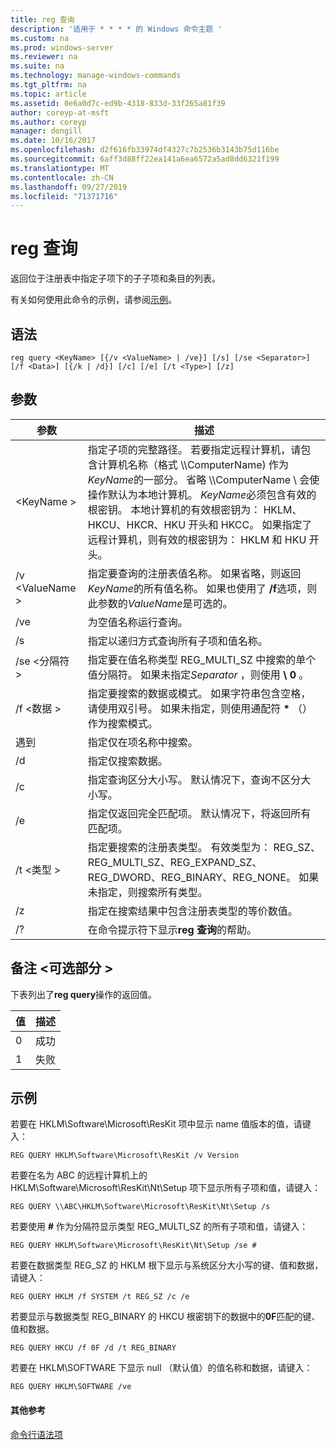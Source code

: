 ```yaml
---
title: reg 查询
description: '适用于 * * * * 的 Windows 命令主题 '
ms.custom: na
ms.prod: windows-server
ms.reviewer: na
ms.suite: na
ms.technology: manage-windows-commands
ms.tgt_pltfrm: na
ms.topic: article
ms.assetid: 0e6a0d7c-ed9b-4318-833d-33f265a81f39
author: coreyp-at-msft
ms.author: coreyp
manager: dongill
ms.date: 10/16/2017
ms.openlocfilehash: d2f616fb33974df4327c7b2536b3143b75d116be
ms.sourcegitcommit: 6aff3d88ff22ea141a6ea6572a5ad8dd6321f199
ms.translationtype: MT
ms.contentlocale: zh-CN
ms.lasthandoff: 09/27/2019
ms.locfileid: "71371716"
---
```

# <a name="reg-query"></a>reg 查询



返回位于注册表中指定子项下的子子项和条目的列表。

有关如何使用此命令的示例，请参阅[示例](#BKMK_examples)。

## <a name="syntax"></a>语法

```
reg query <KeyName> [{/v <ValueName> | /ve}] [/s] [/se <Separator>] [/f <Data>] [{/k | /d}] [/c] [/e] [/t <Type>] [/z]
```

## <a name="parameters"></a>参数

|参数|描述|
|---------|-----------|
|\<KeyName >|指定子项的完整路径。 若要指定远程计算机，请包含计算机名称（格式 \\\\ComputerName\) 作为*KeyName*的一部分。 省略 \\\\ComputerName \ 会使操作默认为本地计算机。 *KeyName*必须包含有效的根密钥。 本地计算机的有效根密钥为： HKLM、HKCU、HKCR、HKU 开头和 HKCC。 如果指定了远程计算机，则有效的根密钥为： HKLM 和 HKU 开头。|
|/v \<ValueName >|指定要查询的注册表值名称。 如果省略，则返回*KeyName*的所有值名称。 如果也使用了 **/f**选项，则此参数的*ValueName*是可选的。|
|/ve|为空值名称运行查询。|
|/s|指定以递归方式查询所有子项和值名称。|
|/se \<分隔符 >|指定要在值名称类型 REG_MULTI_SZ 中搜索的单个值分隔符。 如果未指定*Separator* ，则使用 **\ 0** 。|
|/f \<数据 >|指定要搜索的数据或模式。 如果字符串包含空格，请使用双引号。 如果未指定，则使用通配符 **&#42;** （）作为搜索模式。|
|遇到|指定仅在项名称中搜索。|
|/d|指定仅搜索数据。|
|/c|指定查询区分大小写。 默认情况下，查询不区分大小写。|
|/e|指定仅返回完全匹配项。 默认情况下，将返回所有匹配项。|
|/t \<类型 >|指定要搜索的注册表类型。 有效类型为： REG_SZ、REG_MULTI_SZ、REG_EXPAND_SZ、REG_DWORD、REG_BINARY、REG_NONE。 如果未指定，则搜索所有类型。|
|/z|指定在搜索结果中包含注册表类型的等价数值。|
|/?|在命令提示符下显示**reg 查询**的帮助。|

## <a name="remarks-optional-section"></a>备注 \<可选部分 >

下表列出了**reg query**操作的返回值。

|值|描述|
|-----|-----------|
|0|成功|
|1|失败|

## <a name="BKMK_examples"></a>示例

若要在 HKLM\Software\Microsoft\ResKit 项中显示 name 值版本的值，请键入：
```
REG QUERY HKLM\Software\Microsoft\ResKit /v Version
```
若要在名为 ABC 的远程计算机上的 HKLM\Software\Microsoft\ResKit\Nt\Setup 项下显示所有子项和值，请键入：
```
REG QUERY \\ABC\HKLM\Software\Microsoft\ResKit\Nt\Setup /s
```
若要使用 **#** 作为分隔符显示类型 REG_MULTI_SZ 的所有子项和值，请键入：
```
REG QUERY HKLM\Software\Microsoft\ResKit\Nt\Setup /se #
```
若要在数据类型 REG_SZ 的 HKLM 根下显示与系统区分大小写的键、值和数据，请键入：
```
REG QUERY HKLM /f SYSTEM /t REG_SZ /c /e
```
若要显示与数据类型 REG_BINARY 的 HKCU 根密钥下的数据中的**0F**匹配的键、值和数据。
```
REG QUERY HKCU /f 0F /d /t REG_BINARY
```
若要在 HKLM\SOFTWARE 下显示 null （默认值）的值名称和数据，请键入：
```
REG QUERY HKLM\SOFTWARE /ve
```

#### <a name="additional-references"></a>其他参考

[命令行语法项](command-line-syntax-key.md)